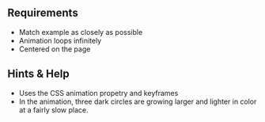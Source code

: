 ## Requirements
* Match example as closely as possible
* Animation loops infinitely
* Centered on the page

## Hints & Help
* Uses the CSS animation propetry and keyframes
* In the animation, three dark circles are growing larger and lighter in color at a fairly slow place.